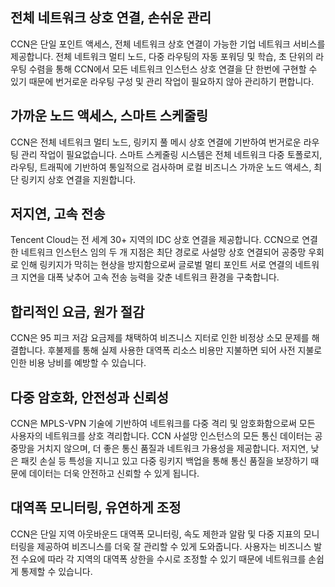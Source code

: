 ## 전체 네트워크 상호 연결, 손쉬운 관리
CCN은 단일 포인트 액세스, 전체 네트워크 상호 연결이 가능한 기업 네트워크 서비스를 제공합니다. 전체 네트워크 멀티 노드, 다중 라우팅의 자동 포워딩 및 학습, 초 단위의 라우팅 수렴을 통해 CCN에서 모든 네트워크 인스턴스 상호 연결을 단 한번에 구현할 수 있기 때문에 번거로운 라우팅 구성 및 관리 작업이 필요하지 않아 관리하기 편합니다.
## 가까운 노드 액세스, 스마트 스케줄링
CCN은 전체 네트워크 멀티 노드, 링키지 풀 메시 상호 연결에 기반하여 번거로운 라우팅 관리 작업이 필요없습니다. 스마트 스케줄링 시스템은 전체 네트워크 다중 토폴로지, 라우팅, 트래픽에 기반하여 통일적으로 검사하며 로컬 비즈니스 가까운 노드 액세스, 최단 링키지 상호 연결을 지원합니다.
## 저지연, 고속 전송
Tencent Cloud는 전 세계 30+ 지역의 IDC 상호 연결을 제공합니다. CCN으로 연결한 네트워크 인스턴스 임의 두 개 지점은 최단 경로로 사설망 상호 연결되어 공중망 우회로 인해 링키지가 막히는 현상을 방지함으로써 글로벌 멀티 포인트 서로 연결의 네트워크 지연을 대폭 낮추어 고속 전송 능력을 갖춘 네트워크 환경을 구축합니다.
## 합리적인 요금, 원가 절감
CCN은 95 피크 저감 요금제를 채택하여 비즈니스 지터로 인한 비정상 소모 문제를 해결합니다. 후불제를 통해 실제 사용한 대역폭 리소스 비용만 지불하면 되어 사전 지불로 인한 비용 낭비를 예방할 수 있습니다.
## 다중 암호화, 안전성과 신뢰성
CCN은 MPLS-VPN 기술에 기반하여 네트워크를 다중 격리 및 암호화함으로써 모든 사용자의 네트워크를 상호 격리합니다. CCN 사설망 인스턴스의 모든 통신 데이터는 공중망을 거치지 않으며, 더 좋은 통신 품질과 네트워크 가용성을 제공합니다. 저지연, 낮은 패킷 손실 등 특성을 지니고 있고 다중 링키지 백업을 통해 통신 품질을 보장하기 때문에 데이터는 더욱 안전하고 신뢰할 수 있게 됩니다.
## 대역폭 모니터링, 유연하게 조정
CCN은 단일 지역 아웃바운드 대역폭 모니터링, 속도 제한과 알람 및 다중 지표의 모니터링을 제공하여 비즈니스를 더욱 잘 관리할 수 있게 도와줍니다. 사용자는 비즈니스 발전 수요에 따라 각 지역의 대역폭 상한을 수시로 조정할 수 있기 때문에 네트워크를 손쉽게 통제할 수 있습니다.


